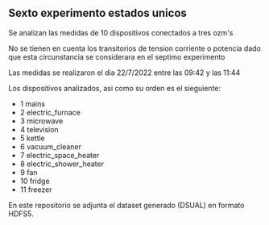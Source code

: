 ## Sexto experimento estados unicos

Se analizan las medidas de  10 dispositivos conectados a tres ozm's 

No se tienen en cuenta los transitorios de tension corriente o potencia  dado que esta circunstancia se considerara en el septimo experimento

Las medidas se realizaron el dia 22/7/2022 entre las 09:42 y las 11:44 

Los dispositivos analizados,  asi como su orden es el sieguiente:

 - 1 mains
 - 2 electric_furnace
 - 3 microwave
 - 4 television
 - 5 kettle
 - 6 vacuum_cleaner
 - 7 electric_space_heater
 - 8 electric_shower_heater
 - 9 fan
 - 10 fridge
 - 11 freezer

En este repositorio se adjunta el dataset generado (DSUAL) en formato HDFS5.
